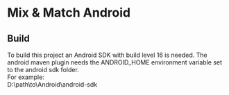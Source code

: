 Mix & Match Android
===================

Build
-----

To build this project an Android SDK with build level 16 is needed. 
The android maven plugin needs the ANDROID_HOME environment variable set to the android sdk folder.  
For example:  
D:\path\to\Android\android-sdk